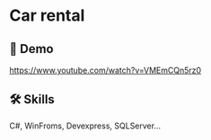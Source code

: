 
# Car rental




## 🚀 Demo

https://www.youtube.com/watch?v=VMEmCQn5rz0

## 🛠 Skills
C#, WinFroms, Devexpress, SQLServer...

